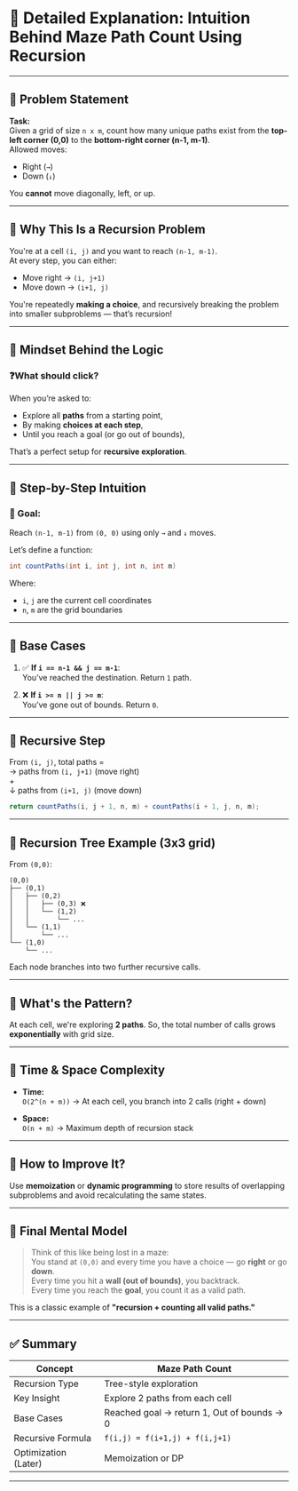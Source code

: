# 📘 Detailed Explanation: Intuition Behind Maze Path Count Using Recursion

---

## 🧩 Problem Statement

**Task:**  
Given a grid of size `n x m`, count how many unique paths exist from the **top-left corner (0,0)** to the **bottom-right corner (n-1, m-1)**.  
Allowed moves:  
- Right (`→`)  
- Down (`↓`)  

You **cannot** move diagonally, left, or up.

---

## 🧠 Why This Is a Recursion Problem

You're at a cell `(i, j)` and you want to reach `(n-1, m-1)`.  
At every step, you can either:
- Move right → `(i, j+1)`
- Move down → `(i+1, j)`

You're repeatedly **making a choice**, and recursively breaking the problem into smaller subproblems — that’s recursion!

---

## 🧠 Mindset Behind the Logic

### ❓What should click?

When you’re asked to:
- Explore all **paths** from a starting point,
- By making **choices at each step**,
- Until you reach a goal (or go out of bounds),

That’s a perfect setup for **recursive exploration**.

---

## 🔎 Step-by-Step Intuition

### 🚩 Goal:

Reach `(n-1, m-1)` from `(0, 0)` using only `→` and `↓` moves.

Let’s define a function:

```java
int countPaths(int i, int j, int n, int m)
```

Where:
- `i`, `j` are the current cell coordinates
- `n`, `m` are the grid boundaries

---

## 🧱 Base Cases

1. ✅ **If `i == n-1 && j == m-1`**:  
   You’ve reached the destination. Return `1` path.

2. ❌ **If `i >= n || j >= m`**:  
   You’ve gone out of bounds. Return `0`.

---

## 🔁 Recursive Step

From `(i, j)`, total paths =  
→ paths from `(i, j+1)` (move right)  
+  
↓ paths from `(i+1, j)` (move down)

```java
return countPaths(i, j + 1, n, m) + countPaths(i + 1, j, n, m);
```

---

## 🔂 Recursion Tree Example (3x3 grid)

From `(0,0)`:

```
(0,0)
├── (0,1)
│   ├── (0,2)
│   │   ├── (0,3) ❌
│   │   └── (1,2)
│   │       └── ...
│   └── (1,1)
│       └── ...
└── (1,0)
    └── ...
```

Each node branches into two further recursive calls.

---

## 🧠 What's the Pattern?

At each cell, we're exploring **2 paths**. So, the total number of calls grows **exponentially** with grid size.

---

## 🧮 Time & Space Complexity

- **Time:**  
  `O(2^(n + m))` → At each cell, you branch into 2 calls (right + down)

- **Space:**  
  `O(n + m)` → Maximum depth of recursion stack

---

## 🧠 How to Improve It?

Use **memoization** or **dynamic programming** to store results of overlapping subproblems and avoid recalculating the same states.

---

## 📘 Final Mental Model

> Think of this like being lost in a maze:  
You stand at `(0,0)` and every time you have a choice — go **right** or go **down**.  
Every time you hit a **wall (out of bounds)**, you backtrack.  
Every time you reach the **goal**, you count it as a valid path.

This is a classic example of **"recursion + counting all valid paths."**

---

## ✅ Summary

| Concept                | Maze Path Count                             |
|------------------------|---------------------------------------------|
| Recursion Type         | Tree-style exploration                      |
| Key Insight            | Explore 2 paths from each cell              |
| Base Cases             | Reached goal → return 1, Out of bounds → 0 |
| Recursive Formula      | `f(i,j) = f(i+1,j) + f(i,j+1)`              |
| Optimization (Later)   | Memoization or DP                           |

---
